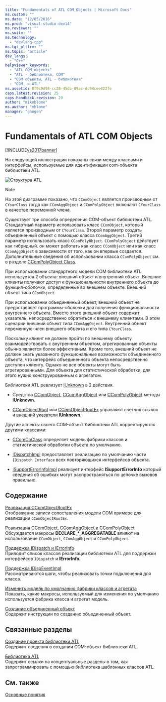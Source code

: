```yaml
---
title: "Fundamentals of ATL COM Objects | Microsoft Docs"
ms.custom: ""
ms.date: "12/05/2016"
ms.prod: "visual-studio-dev14"
ms.reviewer: ""
ms.suite: ""
ms.technology: 
  - "devlang-cpp"
ms.tgt_pltfrm: ""
ms.topic: "article"
dev_langs: 
  - "C++"
helpviewer_keywords: 
  - "ATL COM objects"
  - "ATL - библиотека, COM"
  - "COM-объекты, ATL - библиотека"
  - "COM, и ATL"
ms.assetid: 0f9c9d98-cc28-45da-89ac-dc94cee422fe
caps.latest.revision: 25
caps.handback.revision: 20
author: "mikeblome"
ms.author: "mblome"
manager: "ghogen"
---
```

# Fundamentals of ATL COM Objects
[!INCLUDE[vs2017banner](../assembler/inline/includes/vs2017banner.md)]

На следующей иллюстрации показаны связи между классами и интерфейсы, используемые для идентификации com\-объекта библиотеки ATL.  
  
 ![Структура ATL](../atl/media/vc307y1.png "vc307Y1")  
  
> [!NOTE]
>  На этой диаграмме показано, что `CComObject` является производным от `CYourClass` тогда как `CComAggObject` и `CComPolyObject` включают `CYourClass` в качестве переменной члена.  
  
 Существует три способа определения COM\-объект библиотеки ATL.  Стандартный параметр использовать класс `CComObject`, который является производным от `CYourClass`.  Второй параметр создать объединенный объект с помощью класса `CComAggObject`.  Третий параметр использовать класс `CComPolyObject`.  `CComPolyObject` действует как гибридный. он может работать как класс `CComObject` или как класс `CComAggObject` в зависимости от того, как он впервые создается.  Дополнительные сведения об использовании класса `CComPolyObject` см. в разделе [CComPolyObject Class](../atl/reference/ccompolyobject-class.md).  
  
 При использовании стандартного модели COM библиотеки ATL используется 2 объекта: внешний объект и внутренний объект.  Внешние клиенты получают доступ к функциональности внутреннего объекта до функция\-оболочки, определенные во внешнем объекте.  Внешний объект типа `CComObject`.  
  
 При использовании объединенный объект, внешний объект не предоставляет программы\-оболочки для получения функциональности внутреннего объекта.  Вместо этого внешний объект содержит указатель, непосредственно обратиться к внешнему клиентами.  В этом сценарии внешний объект типа `CComAggObject`.  Внутренний объект переменную\-член внешнего объекта и его типа `CYourClass`.  
  
 Поскольку клиент не должен пройти по внешнему объекту взаимодействовать с внутренним объектом, агрегированные объекты обычно является более эффективным.  Кроме того, внешний объект не должен знать указанного функциональные возможности объединенного объекта, что интерфейс объединенного объекта непосредственно доступен клиенту.  Однако не все объекты могут быть агрегированными.  Для объекта для статистической обработки, для этого нужно конструированным с агрегатом.  
  
 Библиотеки ATL реализует [IUnknown](http://msdn.microsoft.com/library/windows/desktop/ms680509) в 2 действия.  
  
-   Средства [CComObject](../atl/reference/ccomobject-class.md), [CComAggObject](../atl/reference/ccomaggobject-class.md) или [CComPolyObject](../atl/reference/ccompolyobject-class.md) методы **IUnknown**.  
  
-   [CComObjectRoot](../atl/reference/ccomobjectroot-class.md) или [CComObjectRootEx](../atl/reference/ccomobjectrootex-class.md) управляют счетчик ссылок и внешний указатели **IUnknown**.  
  
 Другие аспекты своего COM\-объект библиотеки ATL корректируются другими классами:  
  
-   [CComCoClass](../Topic/CComCoClass%20Class.md) определяет модель фабрики классов и статистической обработки объекта по умолчанию.  
  
-   [IDispatchImpl](../atl/reference/idispatchimpl-class.md) предоставляет реализацию по умолчанию части `IDispatch Interface` всех повторяющихся интерфейсов объекта.  
  
-   [ISupportErrorInfoImpl](../atl/reference/isupporterrorinfoimpl-class.md) реализует интерфейс **ISupportErrorInfo**  который сведения об ошибках могут распространяться по цепочке вызовов правильно.  
  
## Содержание  
 [Реализация CComObjectRootEx](../Topic/Implementing%20CComObjectRootEx.md)  
 Отображение записи сопоставления модели COM примере для реализации `CComObjectRootEx`.  
  
 [Реализация CComObject, CComAggObject и CComPolyObject](../atl/implementing-ccomobject-ccomaggobject-and-ccompolyobject.md)  
 Обсуждается макросы **DECLARE\_\*\_AGGREGATABLE** влияют на использование `CComObject`, `CComAggObject` и `CComPolyObject`.  
  
 [Поддержка IDispatch и IErrorInfo](../atl/supporting-idispatch-and-ierrorinfo.md)  
 Приводит список классов реализации библиотеки ATL для поддержки интерфейсов `IDispatch` и **IErrorInfo**.  
  
 [Поддержка IDispEventImpl](../atl/supporting-idispeventimpl.md)  
 Рассматриваются шаги, чтобы реализовать точки подключения для класса.  
  
 [Изменить модель по умолчанию фабрики классов и агрегата](../atl/changing-the-default-class-factory-and-aggregation-model.md)  
 Показать, какие макросы, используемый для изменения по умолчанию используется фабрика класса и агрегат модель.  
  
 [Создание объединенный объект](../atl/creating-an-aggregated-object.md)  
 Содержит инструкции по созданию объединенный объект.  
  
## Связанные разделы  
 [Создание проекта библиотеки ATL](../atl/reference/creating-an-atl-project.md)  
 Содержит сведения о создании COM\-объект библиотеки ATL.  
  
 [Библиотека ATL](../atl/active-template-library-atl-concepts.md)  
 Содержит ссылки на концептуальные разделы о том, как запрограммировать с помощью библиотека шаблонных классов ATL.  
  
## См. также  
 [Основные понятия](../atl/active-template-library-atl-concepts.md)
